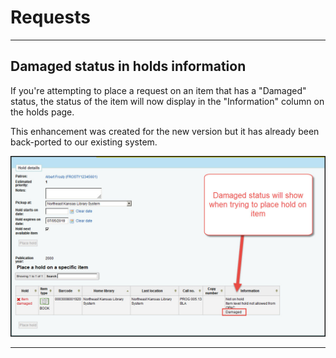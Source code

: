 # Requests


***

## Damaged status in holds information

If you're attempting to place a request on an item that has a "Damaged" status, the status of the item will now display in the "Information" column on the holds page.

This enhancement was created for the new version but it has already been back-ported to our existing system.


![17.11 Damaged information](../.gitbook/assets/1711-350.requests.jpg)


***
